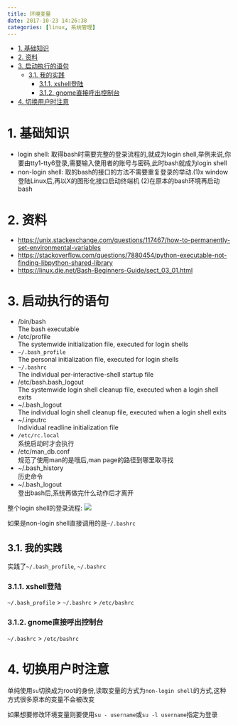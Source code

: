 ```yaml
---
title: 环境变量
date: 2017-10-23 14:26:38
categories: [linux, 系统管理]
---
```


<!-- TOC -->

- [1. 基础知识](#1-基础知识)
- [2. 资料](#2-资料)
- [3. 启动执行的语句](#3-启动执行的语句)
    - [3.1. 我的实践](#31-我的实践)
        - [3.1.1. xshell登陆](#311-xshell登陆)
        - [3.1.2. gnome直接呼出控制台](#312-gnome直接呼出控制台)
- [4. 切换用户时注意](#4-切换用户时注意)

<!-- /TOC -->


<a id="markdown-1-基础知识" name="1-基础知识"></a>
# 1. 基础知识

* login shell: 取得bash时需要完整的登录流程的,就成为login shell,举例来说,你要由tty1-tty6登录,需要输入使用者的账号与密码,此时bash就成为login shell
* non-login shell: 取的bash的接口的方法不需要重复登录的举动.(1)x window登陆Linux后,再以X的图形化接口启动终端机 (2)在原本的bash环境再启动bash


<a id="markdown-2-资料" name="2-资料"></a>
# 2. 资料
* https://unix.stackexchange.com/questions/117467/how-to-permanently-set-environmental-variables
* https://stackoverflow.com/questions/7880454/python-executable-not-finding-libpython-shared-library
* https://linux.die.net/Bash-Beginners-Guide/sect_03_01.html


<a id="markdown-3-启动执行的语句" name="3-启动执行的语句"></a>
# 3. 启动执行的语句

* /bin/bash  
The bash executable
* /etc/profile  
The systemwide initialization file, executed for login shells
* `~/.bash_profile`  
The personal initialization file, executed for login shells
* `~/.bashrc`  
The individual per-interactive-shell startup file
* /etc/bash.bash_logout  
The systemwide login shell cleanup file, executed when a login shell exits
* ~/.bash_logout  
The individual login shell cleanup file, executed when a login shell exits
* ~/.inputrc  
Individual readline initialization file
* `/etc/rc.local`  
系统启动时才会执行
* /etc/man_db.conf  
规范了使用man的是哦后,man page的路径到哪里取寻找
* ~/.bash_history  
历史命令
* ~/.bash_logout  
登出bash后,系统再做完什么动作后才离开

整个login shell的登录流程:
![](http://ouxarji35.bkt.clouddn.com/snipaste_20171104_105241.png)

如果是non-login shell直接调用的是`~/.bashrc`

<a id="markdown-31-我的实践" name="31-我的实践"></a>
## 3.1. 我的实践
实践了`~/.bash_profile`, `~/.bashrc`

<a id="markdown-311-xshell登陆" name="311-xshell登陆"></a>
### 3.1.1. xshell登陆
`~/.bash_profile` > `~/.bashrc` > `/etc/bashrc`

<a id="markdown-312-gnome直接呼出控制台" name="312-gnome直接呼出控制台"></a>
### 3.1.2. gnome直接呼出控制台
`~/.bashrc` > `/etc/bashrc`

<a id="markdown-4-切换用户时注意" name="4-切换用户时注意"></a>
# 4. 切换用户时注意

单纯使用`su`切换成为root的身份,读取变量的方式为`non-login shell`的方式,这种方式很多原本的变量不会被改变

如果想要修改环境变量则要使用`su - username`或`su -l username`指定为登录
